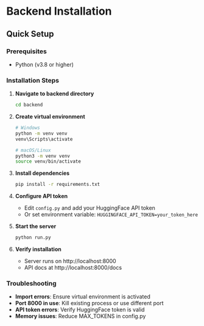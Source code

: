 # Backend Installation

## Quick Setup

### Prerequisites
- Python (v3.8 or higher)

### Installation Steps

1. **Navigate to backend directory**
   ```bash
   cd backend
   ```

2. **Create virtual environment**
   ```bash
   # Windows
   python -m venv venv
   venv\Scripts\activate
   
   # macOS/Linux
   python3 -m venv venv
   source venv/bin/activate
   ```

3. **Install dependencies**
   ```bash
   pip install -r requirements.txt
   ```

4. **Configure API token**
   - Edit `config.py` and add your HuggingFace API token
   - Or set environment variable: `HUGGINGFACE_API_TOKEN=your_token_here`

5. **Start the server**
   ```bash
   python run.py
   ```

6. **Verify installation**
   - Server runs on http://localhost:8000
   - API docs at http://localhost:8000/docs

### Troubleshooting

- **Import errors**: Ensure virtual environment is activated
- **Port 8000 in use**: Kill existing process or use different port
- **API token errors**: Verify HuggingFace token is valid
- **Memory issues**: Reduce MAX_TOKENS in config.py 
